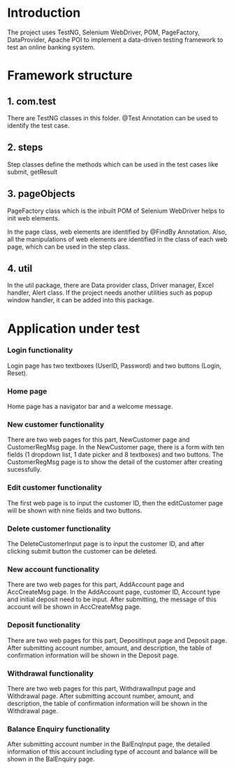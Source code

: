 # Introduction
The project uses TestNG, Selenium WebDriver, POM, PageFactory, DataProvider, Apache POI to implement a data-driven testing framework to test an online banking system.

# Framework structure
## 1. com.test
There are TestNG classes in this folder. @Test Annotation can be used to identify the test case.

## 2. steps
Step classes define the methods which can be used in the test cases like submit, getResult 

## 3. pageObjects
PageFactory class which is the inbuilt POM of Selenium WebDriver helps to init web elements.

In the page class, web elements are identified by @FindBy Annotation. Also, all the manipulations of web elements are identified in the class of each web page, which can be used in the step class.

## 4. util
In the util package, there are Data provider class, Driver manager, Excel handler, Alert class. If the project needs another utilities such as popup window handler, it can be added into this package.

# Application under test
### Login functionality
Login page has two textboxes (UserID, Password) and two buttons (Login, Reset).

### Home page
Home page has a navigator bar and a welcome message.

### New customer functionality
There are two web pages for this part, NewCustomer page and CustomerRegMsg page. In the NewCustomer page, there is a form with ten fields (1 dropdown list, 1 date picker and 8 textboxes) and two buttons. The CustomerRegMsg page is to show the detail of the customer after creating sucessfully.

### Edit customer functionality
The first web page is to input the customer ID, then the editCustomer page will be shown with nine fields and two buttons.

### Delete customer functionality
The DeleteCustomerInput page is to input the customer ID, and after clicking submit button the customer can be deleted.

### New account functionality
There are two web pages for this part, AddAccount page and AccCreateMsg page. In the AddAccount page, customer ID, Account type and initial deposit need to be input. After submitting, the message of this account will be shown in AccCreateMsg page.

### Deposit functionality
There are two web pages for this part, DepositInput page and Deposit page. After submitting account number, amount, and description, the table of confirmation information will be shown in the Deposit page.

### Withdrawal functionality
There are two web pages for this part, WithdrawalInput page and Withdrawal page. After submitting account number, amount, and description, the table of confirmation information will be shown in the Withdrawal page.

### Balance Enquiry functionality
After submitting account number in the BalEnqInput page, the detailed information of this account including type of account and balance will be shown in the BalEnquiry page.
